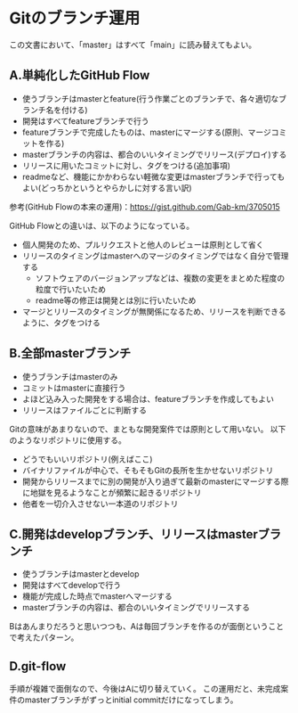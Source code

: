 # Gitのブランチ運用

この文書において、「master」はすべて「main」に読み替えてもよい。

## A.単純化したGitHub Flow
- 使うブランチはmasterとfeature(行う作業ごとのブランチで、各々適切なブランチ名を付ける)
- 開発はすべてfeatureブランチで行う
- featureブランチで完成したものは、masterにマージする(原則、マージコミットを作る)
- masterブランチの内容は、都合のいいタイミングでリリース(デプロイ)する
- リリースに用いたコミットに対し、タグをつける(追加事項)
- readmeなど、機能にかかわらない軽微な変更はmasterブランチで行ってもよい(どっちかというとやらかしに対する言い訳)

参考(GitHub Flowの本来の運用)：https://gist.github.com/Gab-km/3705015

GitHub Flowとの違いは、以下のようになっている。
- 個人開発のため、プルリクエストと他人のレビューは原則として省く
- リリースのタイミングはmasterへのマージのタイミングではなく自分で管理する
    - ソフトウェアのバージョンアップなどは、複数の変更をまとめた程度の粒度で行いたいため
    - readme等の修正は開発とは別に行いたいため
- マージとリリースのタイミングが無関係になるため、リリースを判断できるように、タグをつける

## B.全部masterブランチ
- 使うブランチはmasterのみ
- コミットはmasterに直接行う
- よほど込み入った開発をする場合は、featureブランチを作成してもよい
- リリースはファイルごとに判断する

Gitの意味があまりないので、まともな開発案件では原則として用いない。
以下のようなリポジトリに使用する。

- どうでもいいリポジトリ(例えばここ)
- バイナリファイルが中心で、そもそもGitの長所を生かせないリポジトリ
- 開発からリリースまでに別の開発が入り過ぎて最新のmasterにマージする際に地獄を見るようなことが頻繁に起きるリポジトリ
- 他者を一切介入させない一本道のリポジトリ

## C.開発はdevelopブランチ、リリースはmasterブランチ
- 使うブランチはmasterとdevelop
- 開発はすべてdevelopで行う
- 機能が完成した時点でmasterへマージする
- masterブランチの内容は、都合のいいタイミングでリリースする

Bはあんまりだろうと思いつつも、Aは毎回ブランチを作るのが面倒ということで考えたパターン。

## D.git-flow
手順が複雑で面倒なので、今後はAに切り替えていく。
この運用だと、未完成案件のmasterブランチがずっとinitial commitだけになってしまう。
